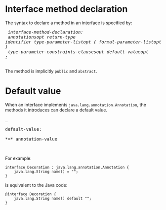 # Interface method declaration #
The syntax to declare a method in an interface is specified by:
<em><pre>
interface-method-declaration:<br>
annotationsopt return-type identifier type-parameter-listopt *(* formal-parameter-listopt *)*<br>
type-parameter-constraints-clausesopt default-valueopt *;*<br>
</pre></em>
The method is implicitly `public` and `abstract`.

# Default value #
When an interface implements `java.lang.annotation.Annotation`, the methods it introduces can declare a default value.
<pre>_<br>
default-value:<br>
*=* annotation-value<br>
_</pre>
For example:
```
interface Decoration : java.lang.annotation.Annotation {
    java.lang.String name() = "";
}
```
is equivalent to the Java code:
```
@interface Decoration {
    java.lang.String name() default "";
}
```